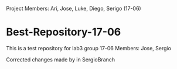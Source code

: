 Project Members: Ari, Jose, Luke, Diego, Serigo (17-06)
# Best-Repository-17-06
This is a test repository for lab3 group 17-06 Members: Jose, Sergio 

Corrected changes made by in SergioBranch
